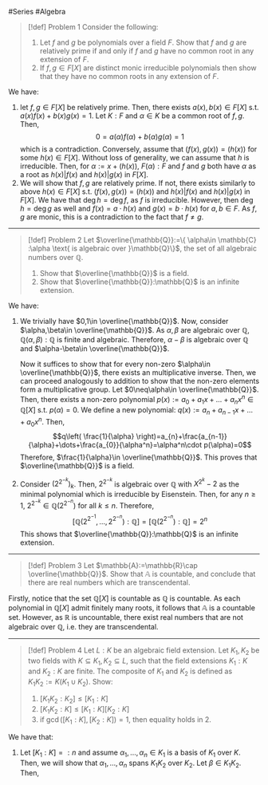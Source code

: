 #Series #Algebra 

> [!def] Problem 1
> Consider the following: 
> 1. Let $f$ and $g$ be polynomials over a field $F$. Show that $f$ and $g$ are relatively prime if and only if $f$ and $g$ have no common root in any extension of $F$.
> 2. If $f,g\in F[X]$ are distinct monic irreducible polynomials then show that they have no common roots in any extension of $F$.

We have: 
1. let $f,g\in F[X]$ be relatively prime. Then, there exists $a(x),b(x)\in F[X]$ s.t. $a(x)f(x)+b(x)g(x)=1$. Let $K:F$ and $\alpha\in K$ be a common root of $f,g$. Then, $$0=a(\alpha)f(\alpha)+b(\alpha)g(\alpha)=1$$which is a contradiction. Conversely, assume that $(f(x),g(x))=(h(x))$ for some $h(x)\in F[X]$. Without loss of generality, we can assume that $h$ is irreducible. Then, for $\alpha:=x+(h(x))$, $F(\alpha):F$ and $f$ and $g$ both have $\alpha$ as a root as $h(x)|f(x)$ and $h(x)|g(x)$ in $F[X]$. 
2. We will show that $f,g$ are relatively prime. If not, there exists similarly to above $h(x)\in F[X]$ s.t. $(f(x),g(x))=(h(x))$ and $h(x)|f(x)$ and $h(x)|g(x)$ in $F[X]$. We have that $\deg h=\deg f$, as $f$ is irreducible. However, then $\deg h=\deg g$ as well and $f(x)=a\cdot h(x)$ and $g(x)=b\cdot h(x)$ for $a,b\in F$. As $f,g$ are monic, this is a contradiction to the fact that $f\neq g$.
---
> [!def] Problem 2
> Let $\overline{\mathbb{Q}}:=\{ \alpha\in \mathbb{C} :\alpha \text{ is algebraic over }\mathbb{Q}\}$, the set of all algebraic numbers over $\mathbb{Q}$.
> 1. Show that $\overline{\mathbb{Q}}$ is a field.
> 2. Show that $\overline{\mathbb{Q}}:\mathbb{Q}$ is an infinite extension.

We have: 
1. We trivially have $0,1\in \overline{\mathbb{Q}}$. Now, consider $\alpha,\beta\in \overline{\mathbb{Q}}$. As $\alpha,\beta$ are algebraic over $\mathbb{Q}$, $\mathbb{Q}(\alpha,\beta):\mathbb{Q}$ is finite and algebraic. Therefore, $\alpha-\beta$ is algebraic over $\mathbb{Q}$ and $\alpha-\beta\in \overline{\mathbb{Q}}$. 
   
   Now it suffices to show that for every non-zero $\alpha\in \overline{\mathbb{Q}}$, there exists an multiplicative inverse. Then, we can proceed analogously to addition to show that the non-zero elements form a multiplicative group. Let $0\neq\alpha\in \overline{\mathbb{Q}}$. Then, there exists a non-zero polynomial $p(x):=a_{0}+a_{1}x+\dots +a_{n}x^n\in \mathbb{Q}[X]$ s.t. $p(\alpha)=0$. We define a new polynomial: $q(x):=a_{n}+a_{n-1}x+\dots+a_{0}x^n$. Then, $$q\left( \frac{1}{\alpha} \right)=a_{n}+\frac{a_{n-1}}{\alpha}+\dots+\frac{a_{0}}{\alpha^n}=\alpha^n\cdot p(\alpha)=0$$Therefore, $\frac{1}{\alpha}\in \overline{\mathbb{Q}}$. This proves that $\overline{\mathbb{Q}}$ is a field.
2. Consider $(2^{2^{-k}})_{k}$. Then, $2^{2^{-k}}$ is algebraic over $\mathbb{Q}$ with $X^{2^k}-2$ as the minimal polynomial which is irreducible by Eisenstein. Then, for any $n\geq 1$, $2^{2^{-k}}\in \mathbb{Q}(2^{2^{-n}})$ for all $k\leq n$. Therefore, $$[\mathbb{Q}(2^{2^{-1}},\dots,2^{2^{-n}}):\mathbb{Q}]=[\mathbb{Q}(2^{2^{-n}}):\mathbb{Q}]=2^n$$ This shows that $\overline{\mathbb{Q}}:\mathbb{Q}$ is an infinite extension.
---
> [!def] Problem 3
> Let $\mathbb{A}:=\mathbb{R}\cap  \overline{\mathbb{Q}}$. Show that $\mathbb{A}$ is countable, and conclude that there are real numbers which are transcendental.

Firstly, notice that the set $\mathbb{Q}[X]$ is countable as $\mathbb{Q}$ is countable. As each polynomial in $\mathbb{Q}[X]$ admit finitely many roots, it follows that $\mathbb{A}$ is a countable set. However, as $\mathbb{R}$ is uncountable, there exist real numbers that are not algebraic over $\mathbb{Q}$, i.e. they are transcendental.

---
> [!def] Problem 4
> Let $L:K$ be an algebraic field extension. Let $K_{1},K_{2}$ be two fields with $K\subseteq K_{1},K_{2}\subseteq L$, such that the field extensions $K_{1}:K$ and $K_{2}:K$ are finite. The composite of $K_{1}$ and $K_{2}$ is defined as $K_{1}K_{2}:=K(K_{1}\cup K_{2})$. Show:
> 1. $[K_{1}K_{2}:K_{2}]\leq [K_{1}:K]$
> 2. $[K_{1}K_{2}:K]\leq[K_{1}:K][K_{2}:K]$
> 3. if $\gcd([K_{1}:K],[K_{2}:K])=1$, then equality holds in 2.

We have that:
1. Let $[K_{1}:K]=:n$ and assume $\alpha_{1},\dots,\alpha_{n}\in K_{1}$ is a basis of $K_{1}$ over $K$. Then, we will show that $\alpha_{1},\dots,\alpha_{n}$ spans $K_{1}K_{2}$ over $K_{2}$. Let $\beta\in K_{1}K_{2}$. Then, 
